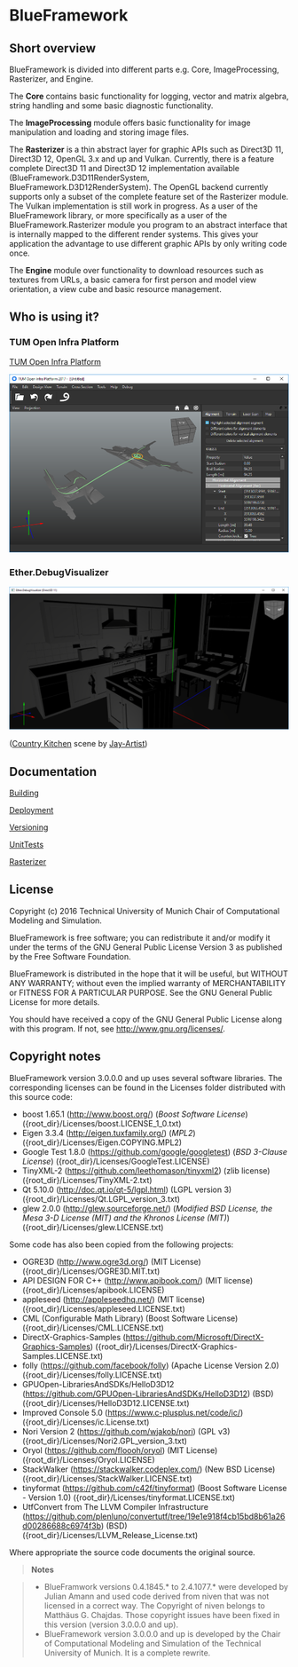 # BlueFramework

## Short overview

BlueFramework is divided into different parts e.g. Core, ImageProcessing, Rasterizer, and Engine. 

The **Core** contains basic functionality for logging, vector and matrix algebra, string handling and some basic diagnostic functionality.

The **ImageProcessing** module offers basic functionality for image manipulation and loading and storing image files.

The **Rasterizer** is a thin abstract layer for graphic APIs such as Direct3D 11, Direct3D 12, OpenGL 3.x and up and Vulkan. Currently, there is a feature complete Direct3D 11 and Direct3D 12 implementation available (BlueFramework.D3D11RenderSystem, BlueFramework.D3D12RenderSystem). The OpenGL backend currently supports only a subset of the complete feature set of the Rasterizer module. The Vulkan implementation is still work in progress. As a user of the BlueFramework library, or more specifically as a user of the BlueFramework.Rasterizer module you program to an abstract interface that is internally mapped to the different render systems. This gives your application the advantage to use different graphic APIs by only writing code once.

The **Engine** module over functionality to download resources such as textures from URLs, a basic camera for first person and model view orientation, a view cube and basic resource management.

## Who is using it?

### TUM Open Infra Platform
[TUM Open Infra Platform](https://www.cms.bgu.tum.de/en/research/projects/oip)

![OIP](Docs/images/OIP.png)

### Ether.DebugVisualizer
![OIP](Docs/images/Ether.DebugVisualizer.png)

([Country Kitchen](https://www.blendswap.com/blends/view/42851) scene by [Jay-Artist](https://www.blendswap.com/user/Jay-Artist))

## Documentation

[Building](Docs/Building.md)

[Deployment](Docs/Deployment.md)

[Versioning](Docs/Versioning.md)

[UnitTests](Docs/UnitTests.md)

[Rasterizer](Docs/Rasterizer.md)

## License

Copyright (c) 2016 Technical University of Munich
Chair of Computational Modeling and Simulation.

BlueFramework is free software; you can redistribute it and/or modify
it under the terms of the GNU General Public License Version 3
as published by the Free Software Foundation.

BlueFramework is distributed in the hope that it will be useful,
but WITHOUT ANY WARRANTY; without even the implied warranty of
MERCHANTABILITY or FITNESS FOR A PARTICULAR PURPOSE. See the
GNU General Public License for more details.

You should have received a copy of the GNU General Public License
along with this program. If not, see <http://www.gnu.org/licenses/>.

## Copyright notes
BlueFramework version 3.0.0.0 and up uses several software libraries. The corresponding licenses can be found in the Licenses folder distributed with this source code:

* boost 1.65.1 (http://www.boost.org/) (*Boost Software License*) ({root_dir}/Licenses/boost.LICENSE_1_0.txt)
* Eigen 3.3.4 (http://eigen.tuxfamily.org/) (*MPL2*) ({root_dir}/Licenses/Eigen.COPYING.MPL2)
* Google Test 1.8.0 (https://github.com/google/googletest) (*BSD 3-Clause License*) ({root_dir}/Licenses/GoogleTest.LICENSE)
* TinyXML-2 (https://github.com/leethomason/tinyxml2) (zlib license) ({root_dir}/Licenses/TinyXML-2.txt)
* Qt 5.10.0 (http://doc.qt.io/qt-5/lgpl.html) (LGPL version 3) ({root_dir}/Licenses/Qt.LGPL_version_3.txt)
* glew 2.0.0 (http://glew.sourceforge.net/) (*Modified BSD License, the Mesa 3-D License (MIT) and the Khronos License (MIT)*) ({root_dir}/Licenses/glew.LICENSE.txt)

Some code has also been copied from the following projects:

* OGRE3D (http://www.ogre3d.org/) (MIT License) ({root_dir}/Licenses/OGRE3D.MIT.txt)
* API DESIGN FOR C++ (http://www.apibook.com/) (MIT license) ({root_dir}/Licenses/apibook.LICENSE)
* appleseed (http://appleseedhq.net/) (MIT license) ({root_dir}/Licenses/appleseed.LICENSE.txt)
* CML (Configurable Math Library) (Boost Software License) ({root_dir}/Licenses/CML.LICENSE.txt)
* DirectX-Graphics-Samples (https://github.com/Microsoft/DirectX-Graphics-Samples) ({root_dir}/Licenses/DirectX-Graphics-Samples.LICENSE.txt)
* folly (https://github.com/facebook/folly) (Apache License Version 2.0) ({root_dir}/Licenses/folly.LICENSE.txt)
* GPUOpen-LibrariesAndSDKs/HelloD3D12 (https://github.com/GPUOpen-LibrariesAndSDKs/HelloD3D12) (BSD) ({root_dir}/Licenses/HelloD3D12.LICENSE.txt)
* Improved Console 5.0 (https://www.c-plusplus.net/code/ic/) ({root_dir}/Licenses/ic.License.txt)
* Nori Version 2 (https://github.com/wjakob/nori) (GPL v3) ({root_dir}/Licenses/Nori2.GPL_version_3.txt)
* Oryol (https://github.com/floooh/oryol) (MIT License) ({root_dir}/Licenses/Oryol.LICENSE)
* StackWalker (https://stackwalker.codeplex.com/) (New BSD License) ({root_dir}/Licenses/StackWalker.LICENSE.txt)
* tinyformat (https://github.com/c42f/tinyformat) (Boost Software License - Version 1.0) ({root_dir}/Licenses/tinyformat.LICENSE.txt)
* UtfConvert from  The LLVM Compiler Infrastructure (https://github.com/plenluno/convertutf/tree/19e1e918f4cb15bd8b61a26d00286688c6974f3b) (BSD) ({root_dir}/Licenses/LLVM_Release_License.txt)

Where appropriate the source code documents the original source.

> **Notes**

> - BlueFramwork versions 0.4.1845.* to 2.4.1077.* were developed by Julian Amann and used code derived from niven that was not licensed in a correct way. The Copyright of niven belongs to Matthäus G. Chajdas. Those copyright issues have been fixed in this version (version 3.0.0.0 and up).
> - BlueFramework version 3.0.0.0 and up is developed by the Chair of Computational Modeling and Simulation of the Technical University of Munich. It is a complete rewrite.